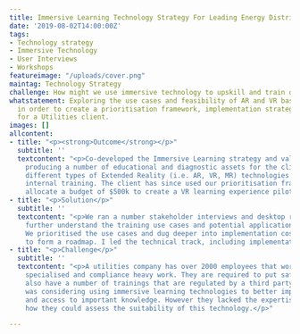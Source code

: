 ```yaml
---
title: Immersive Learning Technology Strategy For Leading Energy Distributor
date: '2019-08-02T14:00:00Z'
tags:
- Technology strategy
- Immersive Technology
- User Interviews
- Workshops
featureimage: "/uploads/cover.png"
maintag: Technology Strategy
challenge: How might we use immersive technology to upskill and train our employees?
whatstatement: Exploring the use cases and feasibility of AR and VR based training,
  in order to create a prioritisation framework, implementation strategy and roadmap
  for a Utilities client.
images: []
allcontent:
- title: "<p><strong>Outcome</strong></p>"
  subtitle: ''
  textcontent: "<p>Co-developed the Immersive Learning strategy and validation framework,
    producing a number of educational and diagnostic assets for the client to assess
    different types of Extended Reality (i.e. AR, VR, MR) technologies to use in their
    internal training. The client has since used our prioritisation framework to successfully
    allocate a budget of $500k to create a VR learning experience pilot.</p><p><br></p>"
- title: "<p>Solution</p>"
  subtitle: ''
  textcontent: "<p>We ran a number stakeholder interviews and desktop research to
    further understand the training use cases and potential application with technology.
    We prioritised the use cases and dug deeper into implementation costs in order
    to form a roadmap. I led the technical track, including implementation research.</p><p><br></p>"
- title: "<p>Challenge</p>"
  subtitle: ''
  textcontent: "<p>A utilities company has over 2000 employees that work in highly
    specialised and compliance heavy work. They are required to put safety first and
    also have a number of trainings that are regulated by a third party. Our client
    was considering using immersive learning technologies to better improve the retention
    and access to important knowledge. However they lacked the expertise to understand
    how they could assess the suitability of this technology.</p>"

---
```


